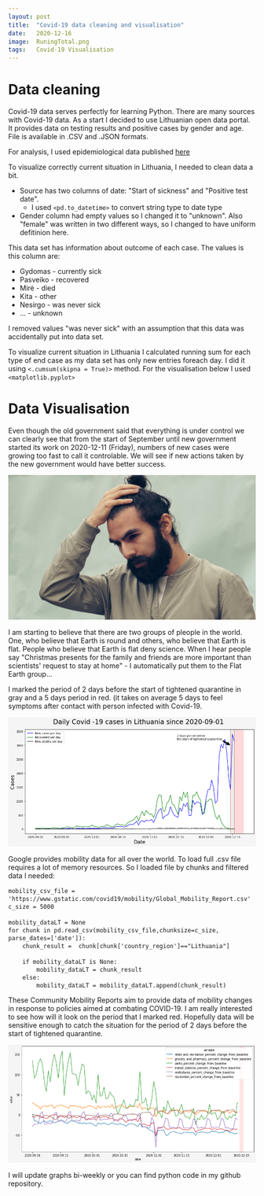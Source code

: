 ```yaml
---
layout: post
title:  "Covid-19 data cleaning and visualisation"
date:   2020-12-16
image:  RuningTotal.png
tags:   Covid-19 Visualisation
---
```


# Data cleaning

Covid-19 data serves perfectly for learning Python. There are many sources with Covid-19 data. As a start I decided to use Lithuanian open data portal. It provides data on testing results and positive cases by gender and age. File is available in .CSV and .JSON formats.

For analysis, I used epidemiological data published [here](https://data.gov.lt/dataset/covid-19-epidemiologiniai-duomenys)

To visualize correctly current situation in Lithuania, I needed to clean data a bit.
  * Source has two columns of date: "Start of sickness" and "Positive test date". 
    * I used `<pd.to_datetime>` to convert string type to date type 
  * Gender column had empty values so I changed it to "unknown". Also "female" was written in two different ways, so I changed to have uniform defitinion here.

This data set has information about outcome of each case. The values is this column are:
   * Gydomas - currently sick
   * Pasveiko - recovered   
   * Mirė - died         
   * Kita - other         
   * Nesirgo - was never sick
   * ...     - unknown

I removed values "was never sick" with an assumption that this data was accidentally put into data set.    

To visualize current situation in Lithuania I calculated running sum for each type of end case as my data set has only new entries foreach day. I did it using `<.cumsum(skipna = True)>` method. For the visualisation below I used `<matplotlib.pyplot>`

# Data Visualisation

Even though the old government said that everything is under control we can clearly see that from the start of September until new government started its work on 2020-12-11 (Friday), numbers of new cases were growing too fast to call it controlable. We will see if new actions taken by the new government would have better success.

![Covid -19 confirmed and completed (death or recovery) cases in Lithuania](/images/01.jpg)

I am starting to believe that there are two groups of pleople in the world. One, who believe that Earth is round and others, who believe that Earth is flat. People who believe that Earth is flat deny science. When I hear people say "Christmas presents for the family and friends are more important than scientists' request to stay at home" - I automatically put them to the Flat Earth group...

I marked the period of 2 days before the start of tightened quarantine in gray and a 5 days period in red. (it takes on average 5 days to feel symptoms after contact with person infected with Covid-19. 

![](https://github.com/WindyCatHub/Journey-to-Data-Science/blob/main/images/ByDay.png)

Google provides mobility data for all over the world. To load full .csv file requires a lot of memory resources. So I loaded file by chunks and filtered data I needed:

```
mobility_csv_file = 'https://www.gstatic.com/covid19/mobility/Global_Mobility_Report.csv'
c_size = 5000

mobility_dataLT = None
for chunk in pd.read_csv(mobility_csv_file,chunksize=c_size, parse_dates=['date']):
    chunk_result =  chunk[chunk['country_region']=="Lithuania"]
    
    if mobility_dataLT is None:
        mobility_dataLT = chunk_result
    else:
        mobility_dataLT = mobility_dataLT.append(chunk_result)
```
These Community Mobility Reports aim to provide data of mobility changes in response to policies aimed at combating COVID-19. I am really interested to see how will it look on the period that I marked red. Hopefully data will be sensitive enough to catch the situation for the period of 2 days before the start of tightened quarantine.

![](https://github.com/WindyCatHub/Journey-to-Data-Science/blob/main/images/mobility.png)

I will update graphs bi-weekly or you can find python code in my github repository.
